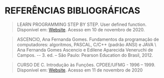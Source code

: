 # REFERÊNCIAS BIBLIOGRÁFICAS 

> LEARN PROGRAMMING STEP BY STEP. User defined function. Disponível em: [Website](http://learn.onlinegdb.com/c_user_defined_function). Acesso em 10 de novembro de 2020. 

> ASCENCIO, Ana Fernanda Gomes. Fundamentos da programação de computadores: algoritmos, PASCAL, C/C++ (padrão ANSI) e JAVA \ Ana Fernanda Gomes Ascencio e Edilene Aparecida Veneruchi de Campos. -- 3. ed. – São Paulo: Pearson Education do Brasil, 2012. 

> CURSO DE C. Introdução às Funções. CPDEE/UFMG - 1996 – 1999. Disponível em: [Website](https://www.pucsp.br/~so-comp/cursoc/aulas/c230.html). Acesso em 11 de novembro de 2020 
